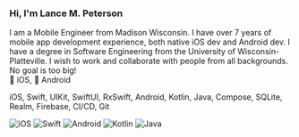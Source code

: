 ### Hi, I'm Lance M. Peterson 

I am a Mobile Engineer from Madison Wisconsin. I have over 7 years of mobile app development experience, both native iOS dev and Android dev. I have a degree in Software Engineering from the University of Wisconsin-Platteville. I wish to work and collaborate with people from all backgrounds. No goal is too big!
<br>
🍎 iOS, 🤖 Android

iOS, Swift, UIKit, SwiftUI, RxSwift, Android, Kotlin, Java, Compose, SQLite, Realm, Firebase, CI/CD, Git

<p>
    <img alt="iOS" src="https://img.shields.io/badge/iOS-000000?style=for-the-square&logo=ios&logoColor=white" />
    <img alt="Swift" src="https://img.shields.io/badge/Swift-FA7343?style=for-the-square&logo=swift&logoColor=white" />
    <img alt="Android" src="https://img.shields.io/badge/Android-3DDC84?style=for-the-square&logo=android&logoColor=white" />
    <img alt="Kotlin" src="https://img.shields.io/badge/Kotlin-0095D5?&style=for-the-square&logo=kotlin&logoColor=white" />
    <img alt="Java" src="https://img.shields.io/badge/Java-ED8B00?style=for-the-square&logo=java&logoColor=white" />
</p>
